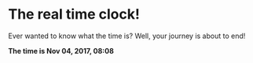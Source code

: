 # The real time clock!

Ever wanted to know what the time is? Well, your journey is about to end!

**The time is Nov 04, 2017, 08:08**